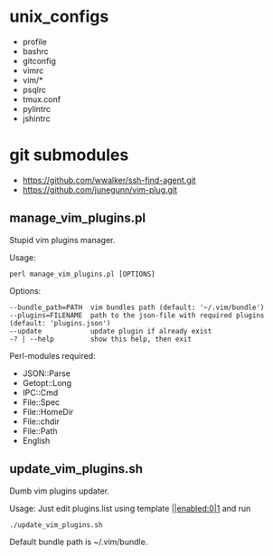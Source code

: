 # unix\_configs
- profile
- bashrc
- gitconfig
- vimrc
- vim/\*
- psqlrc
- tmux.conf
- pylintrc
- jshintrc

# git submodules
- https://github.com/wwalker/ssh-find-agent.git
- https://github.com/junegunn/vim-plug.git

## manage\_vim\_plugins.pl
Stupid vim plugins manager.

Usage:
```
perl manage_vim_plugins.pl [OPTIONS]
```
Options:
```
--bundle_path=PATH  vim bundles path (default: '~/.vim/bundle')
--plugins=FILENAME  path to the json-file with required plugins (default: 'plugins.json')
--update            update plugin if already exist
-? | --help         show this help, then exit
```

Perl-modules required:
- JSON::Parse
- Getopt::Long
- IPC::Cmd
- File::Spec
- File::HomeDir
- File::chdir
- File::Path
- English

## update\_vim\_plugins.sh
Dumb vim plugins updater.

Usage:
Just edit plugins.list using template <name>|<url>|<enabled:0|1>
and run
```
./update_vim_plugins.sh
```
Default bundle path is ~/.vim/bundle.
